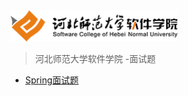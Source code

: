<img src="./images/logo.png" height="50" /> 

> 河北师范大学软件学院 -面试题


- [Spring面试题](./spring/readme.md)

